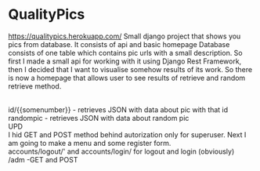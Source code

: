 # QualityPics
https://qualitypics.herokuapp.com/
Small django project that shows you pics from database. It consists of api and basic homepage 
Database consists of one table which contains pic urls with a small description.
So first I made a small api for working with it using Django Rest Framework,
then I decided that I want to visualise somehow results of its work. So there is now a homepage that allows user to see results of retrieve and random retrieve method.

<br>
                                id/{{somenumber}} - retrieves JSON with data about pic with that id <br>
                                randompic - retrieves JSON with data about random pic <br>
UPD
<br> I hid GET and POST method behind autorization only for superuser. Next I am going to make a menu and some register form. <br>
    accounts/logout/' and accounts/login/ for logout and login (obviously) <br>
    /adm -GET and POST
   
